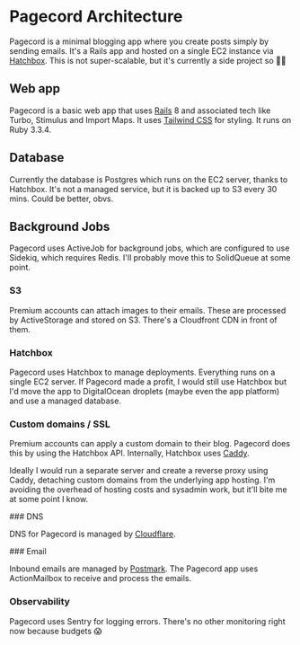 # Pagecord Architecture

Pagecord is a minimal blogging app where you create posts simply by sending emails. It's a Rails app and hosted on a single EC2 instance via [Hatchbox](https://hatchbox.io). This is not super-scalable, but it's currently a side project so 🤷‍♂️

## Web app

Pagecord is a basic web app that uses [Rails](https://rubyonrails.org) 8 and associated tech like Turbo, Stimulus and Import Maps. It uses [Tailwind CSS](https://tailwindcss.com) for styling. It runs on Ruby 3.3.4.

## Database

Currently the database is Postgres which runs on the EC2 server, thanks to Hatchbox. It's not a managed service, but it is backed up to S3 every 30 mins. Could be better, obvs.

## Background Jobs

Pagecord uses ActiveJob for background jobs, which are configured to use Sidekiq, which requires Redis. I'll probably move this to SolidQueue at some point.

### S3

Premium accounts can attach images to their emails. These are processed by ActiveStorage and stored on S3. There's a Cloudfront CDN in front of them.

### Hatchbox

Pagecord uses Hatchbox to manage deployments. Everything runs on a single EC2 server. If Pagecord made a profit, I would still use Hatchbox but I'd move the app to DigitalOcean droplets (maybe even the app platform) and use a managed database.

### Custom domains / SSL

Premium accounts can apply a custom domain to their blog. Pagecord does this by using the Hatchbox API. Internally, Hatchbox uses [Caddy](https://caddyserver.com/).

Ideally I would run a separate server and create a reverse proxy using Caddy, detaching custom domains from the underlying app hosting. I'm avoiding the overhead of hosting costs and sysadmin work, but it'll bite me at some point I know.

### DNS

DNS for Pagecord is managed by [Cloudflare](https://cloudflare.com).

### Email

Inbound emails are managed by [Postmark](https://postmarkapp.com). The Pagecord app uses ActionMailbox to receive and process the emails.

### Observability

Pagecord uses Sentry for logging errors. There's no other monitoring right now because budgets 😱
